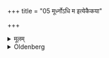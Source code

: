 +++
title = "05 मूर्ध्नोऽधि म इत्येकैकया"

+++

<details><summary>मूलम्</summary>

मूर्ध्नोऽधि म इत्येकैकया ५
</details>

<details><summary>Oldenberg</summary>

5. (Oblations are made with the six verses), 'From the head' (MB. II, 5, 1 seq.), verse by verse.
</details>
